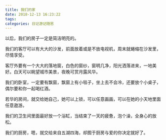 ```yaml
---
title: 我们的家
date: 2018-12-13 16:23:22
tags:
categories: 日记游记随思
---
```



以后，我们的房子一定是简洁明亮的。

我们的客厅可以有大大的沙发，前面放着或是不放电视机，周末就蜷缩在沙发里，尽情享受。

客厅外要有一个大大的落地窗，白色的窗纱，窗明几净，阳光洒落进来，一地美好。白天可以眺望城市美景，夜晚可赏月露风华。

我们的卧室，一定要有飘窗，飘窗上有小毯子，坐上去不会冷，还要放个小桌子，偶尔要和你一起喝红酒。

若华的房间，就交给她自己，她可以上锁，可以任意画画，可以在她的小天地里面任意遨游。

我们的卫生间里面最好放一个浴缸，当结束了一天的疲惫，泡个澡，全身心的放松。

我们的厨房，嗯，就交给来自五湖四海，却囿于厨房与爱的你决定就好了。
